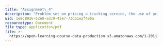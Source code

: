 ```yaml
---
title: "Assignment\_4"
description: "Problem set on pricing a trucking service, the use of pricing to control\_flow on urban expressways, and airline revenue management."
uid: 1e8c8916-62e8-ad39-42e7-73db1e2f4eba
resourcetype: Document
file_type: application/pdf
file: >-
  https://open-learning-course-data-production.s3.amazonaws.com/1-201j-transportation-systems-analysis-demand-and-economics-fall-2008/1e8c891662e8ad3942e773db1e2f4eba_MIT1_201JF08_hw_4.pdf
---
```

